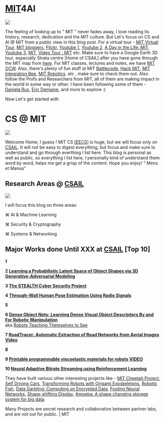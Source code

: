 # [MIT](http://www.mit.edu/)4AI


<img src = "https://github.com/SKKSaikia/MIT4AI/blob/master/images/main/mit_logo.png">

The feeling of looking up to " MIT " never fades away, I love reading its history, research, dedication and the MIT culture. But Let's focus on CS and AI @ MIT from a public view in this blog post. For a virtual tour - [MIT Virtual Tour](http://web.mit.edu/vrtour/), [MIT bloggers](https://www.youtube.com/user/MITbloggers/videos), [Flickr](https://www.flickr.com/photos/cpsphotolibrary/), [Youtube 1](https://youtu.be/u0SFyokPoBk), [Youtube 2](https://youtu.be/nv277w2yBWI), [A Day in the Life: MIT](https://youtu.be/ZMyKOkyAjUQ), [Youtube 3](https://youtu.be/QlP4X_qQGTw), [MIT](https://youtu.be/MN_uGfDtRHo), [Video Tour : MIT](http://mitadmissions.org/blogs/entry/follow-me-a-video-tour-of-campus) etc. Make sure to have a Google Earth 3D tour, especially Strata centre [Home of CSAIL] after you have gone through the MIT map from [here](https://github.com/SKKSaikia/MIT4AI/blob/master/images/main/9cfc5135ffedd3c387293a8e6f54d814.png). For MIT classes, lectures and notes, we have [MIT OCW](https://ocw.mit.edu/index.htm). Also, there's plenty of fun stuff at MIT [Battlecode](https://www.battlecode.org/#/), [Hack MIT](https://hackmit.org/), [MIT Integration Bee](http://www.mit.edu/~same/integrationbee.html), [MIT Robotics](https://robotics.mit.edu/). etc , make sure to check them out. Also follow the Profs and Researchers from MIT, all of them are making impact in the world in some way or other. I have been following some of them -  [Daniela Rus](https://www.csail.mit.edu/person/daniela-rus), [Eric Demaine](https://www.csail.mit.edu/person/erik-demaine), and more to explore :)

Now Let's get started with <h1><b>CS @ MIT</b></h1>

<img src="https://github.com/SKKSaikia/MIT4AI/blob/master/images/main/MIT_CSAIL.jpg">

Welcome Home, I guess ! MIT CS [[EECS]](https://www.eecs.mit.edu/)  is huge, but we will focus only on [CSAIL](https://www.csail.mit.edu/). It will not be easy to digest everything, but focus and make sure to understand and go through everthing I list here. This blog is personal as well as public, so everything I list here, I personally kind of understand them word by word, helps me get a grisp of the content. Hope you enjoy! " Mens et Manus"

Research Areas @ [CSAIL](https://www.csail.mit.edu/research)
-

<img src="https://github.com/SKKSaikia/MIT4AI/blob/master/images/main/RA.PNG">

I will focus this blog on three areas:

⌘ AI & Machine Learning

⌘ Security & Cryptography

⌘ Systems & Networking

Major Works done Until XXX at [CSAIL](https://www.youtube.com/user/MITCSAIL/videos) [Top 10]
-

<b> 1 []() </b>

<b> 2 [Learning a Probabilistic Latent Space of Object Shapes via 3D Generative-Adversarial Modeling](http://3dgan.csail.mit.edu/) </b>

<b> 3 [The STEALTH Cyber Security Project](http://groups.csail.mit.edu/EVO-DesignOpt/STEALTHCSec/) </b>

<b> 4 [Through-Wall Human Pose Estimation Using Radio Signals](http://rfpose.csail.mit.edu/) </b>

<b> 5  </b>

<b> 6 [Dense Object Nets: Learning Dense Visual Object Descriptors By and For Robotic Manipulation](https://arxiv.org/abs/1806.08756)<br/> </b>
aka [Robots Teaching Themselves to See](https://youtu.be/OplLXzxxmdA) </b>

<b> 7 [RoadTracer: Automatic Extraction of Road Networks from Aerial Images](https://roadmaps.csail.mit.edu/roadtracer/)
[Video](https://youtu.be/Lj_g1qb4cbs) </b>

<b> 8 []() </b>

<b> 9 [Printable programmable viscoelastic materials for robots](https://ieeexplore.ieee.org/document/7759409/) [VIDEO](https://youtu.be/zrRs4GXxjVA) </b>

<b> 10 [Neural Adaptive Bitrate Streaming using Reinforcement Learning](https://www.csail.mit.edu/research/neural-adaptive-bitrate-streaming-using-reinforcement-learning) </b>

They have built various other interesting projects like - [MIT Cheetah Project](http://news.mit.edu/2018/blind-cheetah-robot-climb-stairs-obstacles-disaster-zones-0705), [Self Driving Cars](https://toyota.csail.mit.edu/), [Transforming Robots with Origami Exoskeletons](http://news.mit.edu/2017/superhero-robot-wears-different-outfits-different-tasks-0927), [Robotic Fish](http://news.mit.edu/2018/soft-robotic-fish-swims-alongside-real-ones-coral-reefs-0321), [Data Garbling: Computing on Encrypted Data](https://www.csail.mit.edu/research/data-garbling-computing-encrypted-data), [Fooling Neural Networks](https://arxiv.org/abs/1712.07113), [Shape-shifting Display](https://youtu.be/lvtfD_rJ2hE), [Amoeba: A shape changing storage system for big data](https://www.csail.mit.edu/research/amoeba-shape-changing-storage-system-big-data)

Many Projects are secret research and collaboration between partner labs, and are not out for public. | MIT
